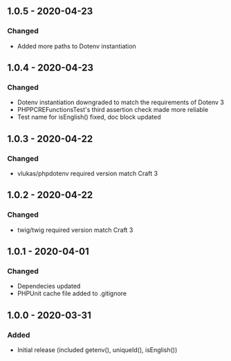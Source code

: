 ## 1.0.5 - 2020-04-23
### Changed
- Added more paths to Dotenv instantiation

## 1.0.4 - 2020-04-23
### Changed
- Dotenv instantiation downgraded to match the requirements of Dotenv 3
- PHPPCREFunctionsTest's third assertion check made more reliable
- Test name for isEnglish() fixed, doc block updated

## 1.0.3 - 2020-04-22
### Changed
- vlukas/phpdotenv required version match Craft 3

## 1.0.2 - 2020-04-22
### Changed
- twig/twig required version match Craft 3

## 1.0.1 - 2020-04-01
### Changed
- Dependecies updated
- PHPUnit cache file added to .gitignore

## 1.0.0 - 2020-03-31
### Added
- Initial release (included getenv(), uniqueId(), isEnglish())